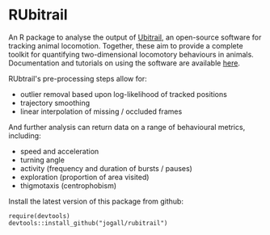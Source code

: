 RUbitrail
====

An R package to analyse the output of [Ubitrail](http://ubitrail.sourceforge.net/), an open-source software for tracking animal locomotion. Together, these aim to provide a complete toolkit for quantifying two-dimensional locomotory behaviours in animals. Documentation and tutorials on using the software are available [here](http://ubitrail.sourceforge.net/).

RUbtrail's pre-processing steps allow for:
* outlier removal based upon log-likelihood of tracked positions
* trajectory smoothing
* linear interpolation of missing / occluded frames

And further analysis can return data on a range of behavioural metrics, including:
* speed and acceleration
* turning angle
* activity (frequency and duration of bursts / pauses)
* exploration (proportion of area visited)
* thigmotaxis (centrophobism)

Install the latest version of this package from github:

```{r}
require(devtools)
devtools::install_github("jogall/rubitrail")
```
